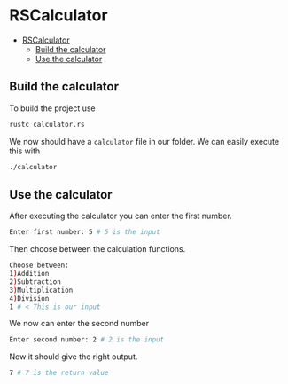 # RSCalculator

- [RSCalculator](#rscalculator)
  - [Build the calculator](#build-the-calculator)
  - [Use the calculator](#use-the-calculator)


## Build the calculator
To build the project use
```bash
rustc calculator.rs
```

We now should have a `calculator` file in our folder. We can easily execute this with 

```bash 
./calculator
```

## Use the calculator

After executing the calculator you can enter the first number.
```bash
Enter first number: 5 # 5 is the input
```
Then choose between the calculation functions.
```bash
Choose between:
1)Addition
2)Subtraction
3)Multiplication
4)Division
1 # < This is our input
```
We now can enter the second number
```bash
Enter second number: 2 # 2 is the input
```
Now it should give the right output.
```bash
7 # 7 is the return value
```